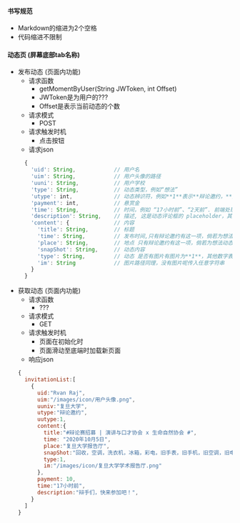 #### 书写规范
* Markdown的缩进为2个空格
* 代码缩进不限制
#### 动态页 (屏幕底部tab名称)
* 发布动态 (页面内功能)
  * 请求函数
    * getMomentByUser(String JWToken, int Offset)
    * JWToken是为用户的???
    * Offset是表示当前动态的个数
  * 请求模式  
    * POST  
  * 请求触发时机
    * 点击按钮
  * 请求json
  ```javascript
    { 
      'uid': String,            // 用户名
      'uim': String,            // 用户头像的路径
      'uuni': String,           // 用户学校
      'type': String,           // 动态类型，例如“想法”
      'utype': int,             // 动态辨识符，例如**1**表示**辩论邀约，**其余数字表示想法
      'payment': int,           // 悬赏金
      'time': String,           // 时间，例如 “17小时前”、“2天前”. 前端处理可能会涉及读取用户的时间状态，比较麻烦，麻烦后端的同学直接传回可以显示的字符串
      'description': String,    // 描述, 这是动态评论框的 placeholder，其具体作用还需要向设计者询问一下
      'content': {              // 内容
        'title': String,        // 标题
        'time': String,         // 发布时间,只有辩论邀约有这一项，倘若为想法动态，可以传入任意的字符串 
        'place': String,        // 地点 只有辩论邀约有这一项，倘若为想法动态，可以传入任意的字符串
        'snapShot': String,     // 动态内容
        'type': String,         // 动态 是否有图片有图片为**1**，其他数字表示没有图片
        'im': String            // 图片路径同理，没有图片呢传入任意字符串
      }
    }
  ```
* 获取动态 (页面内功能)
  * 请求函数
    * ???
  * 请求模式
    * GET 
  * 请求触发时机
    * 页面在初始化时
    * 页面滑动至底端时加载新页面 
  * 响应json  
  ```javascript
  {
    invitationList:[
      {
        uid:"Rvan Raj",
        uim:"/images/icon/用户头像.png",
        uuniv:"复旦大学",
        utype:"辩论邀约",
        uutype:1,
        content:{
          title:"#辩论赛招募 | 演讲与口才协会 x 生命自然协会 #",
          time: "2020年10月5日",
          place:"复旦大学报告厅",
          snapShot:"回收，空调，洗衣机，冰箱，彩电，旧手表，旧手机，旧空调，旧电脑~回收，空调，洗衣机，冰箱，彩电，旧手表，旧手机，旧空调，旧电脑~回收，空调，洗衣机，冰箱，彩电，旧手表，旧手机，旧空调，旧电脑~回收，空调，洗衣机，冰箱，彩电，旧手表，旧手机，旧空调，旧电脑~",
          type:1,
          im:"/images/icon/复旦大学学术报告厅.png"
        },
        payment: 10,
        time:"17小时前",
        description:"辩手们，快来参加吧！",
      }
    ]
  }
  ```  
